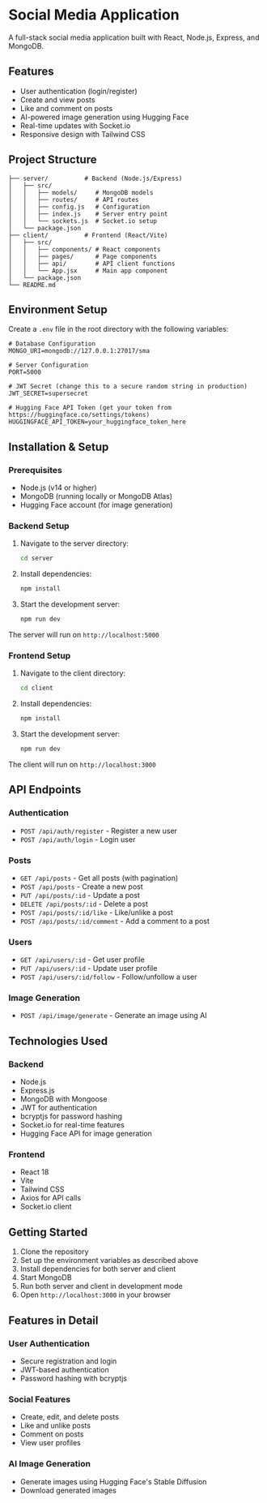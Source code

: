 # Social Media Application

A full-stack social media application built with React, Node.js, Express, and MongoDB.

## Features

- User authentication (login/register)
- Create and view posts
- Like and comment on posts
- AI-powered image generation using Hugging Face
- Real-time updates with Socket.io
- Responsive design with Tailwind CSS

## Project Structure

```
├── server/          # Backend (Node.js/Express)
│   ├── src/
│   │   ├── models/     # MongoDB models
│   │   ├── routes/     # API routes
│   │   ├── config.js   # Configuration
│   │   ├── index.js    # Server entry point
│   │   └── sockets.js  # Socket.io setup
│   └── package.json
├── client/          # Frontend (React/Vite)
│   ├── src/
│   │   ├── components/ # React components
│   │   ├── pages/      # Page components
│   │   ├── api/        # API client functions
│   │   └── App.jsx     # Main app component
│   └── package.json
└── README.md
```

## Environment Setup

Create a `.env` file in the root directory with the following variables:

```env
# Database Configuration
MONGO_URI=mongodb://127.0.0.1:27017/sma

# Server Configuration
PORT=5000

# JWT Secret (change this to a secure random string in production)
JWT_SECRET=supersecret

# Hugging Face API Token (get your token from https://huggingface.co/settings/tokens)
HUGGINGFACE_API_TOKEN=your_huggingface_token_here
```

## Installation & Setup

### Prerequisites
- Node.js (v14 or higher)
- MongoDB (running locally or MongoDB Atlas)
- Hugging Face account (for image generation)

### Backend Setup
1. Navigate to the server directory:
   ```bash
   cd server
   ```

2. Install dependencies:
   ```bash
   npm install
   ```

3. Start the development server:
   ```bash
   npm run dev
   ```

The server will run on `http://localhost:5000`

### Frontend Setup
1. Navigate to the client directory:
   ```bash
   cd client
   ```

2. Install dependencies:
   ```bash
   npm install
   ```

3. Start the development server:
   ```bash
   npm run dev
   ```

The client will run on `http://localhost:3000`

## API Endpoints

### Authentication
- `POST /api/auth/register` - Register a new user
- `POST /api/auth/login` - Login user

### Posts
- `GET /api/posts` - Get all posts (with pagination)
- `POST /api/posts` - Create a new post
- `PUT /api/posts/:id` - Update a post
- `DELETE /api/posts/:id` - Delete a post
- `POST /api/posts/:id/like` - Like/unlike a post
- `POST /api/posts/:id/comment` - Add a comment to a post

### Users
- `GET /api/users/:id` - Get user profile
- `PUT /api/users/:id` - Update user profile
- `POST /api/users/:id/follow` - Follow/unfollow a user

### Image Generation
- `POST /api/image/generate` - Generate an image using AI

## Technologies Used

### Backend
- Node.js
- Express.js
- MongoDB with Mongoose
- JWT for authentication
- bcryptjs for password hashing
- Socket.io for real-time features
- Hugging Face API for image generation

### Frontend
- React 18
- Vite
- Tailwind CSS
- Axios for API calls
- Socket.io client

## Getting Started

1. Clone the repository
2. Set up the environment variables as described above
3. Install dependencies for both server and client
4. Start MongoDB
5. Run both server and client in development mode
6. Open `http://localhost:3000` in your browser

## Features in Detail

### User Authentication
- Secure registration and login
- JWT-based authentication
- Password hashing with bcryptjs

### Social Features
- Create, edit, and delete posts
- Like and unlike posts
- Comment on posts
- View user profiles

### AI Image Generation
- Generate images using Hugging Face's Stable Diffusion
- Download generated images

  

